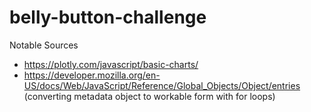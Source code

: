 # belly-button-challenge

Notable Sources 
- https://plotly.com/javascript/basic-charts/
- https://developer.mozilla.org/en-US/docs/Web/JavaScript/Reference/Global_Objects/Object/entries (converting metadata object to workable form with for loops)